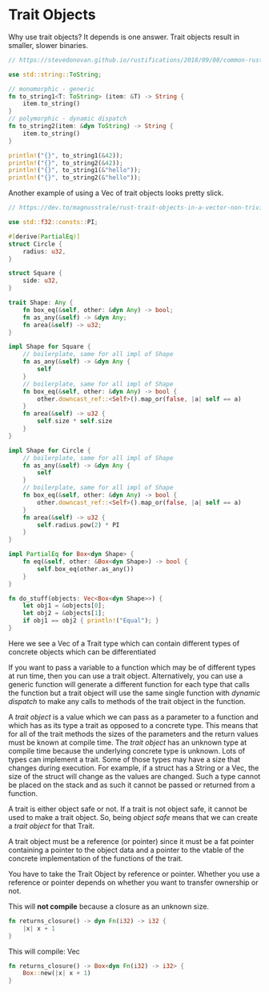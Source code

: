 # Trait Objects

Why use trait objects? It depends is one answer. Trait objects result in smaller, slower binaries.

```rust
// https://stevedonovan.github.io/rustifications/2018/09/08/common-rust-traits.html

use std::string::ToString;

// monomorphic - generic
fn to_string1<T: ToString> (item: &T) -> String {
    item.to_string()
}
// polymorphic - dynamic dispatch
fn to_string2(item: &dyn ToString) -> String {
    item.to_string()
}

println!("{}", to_string1(&42));
println!("{}", to_string2(&42));
println!("{}", to_string1(&"hello"));
println!("{}", to_string2(&"hello"));

```

Another example of using a Vec of trait objects looks pretty slick.

```rust
// https://dev.to/magnusstrale/rust-trait-objects-in-a-vector-non-trivial-4co5

use std::f32::consts::PI;

#[derive(PartialEq)]
struct Circle {
    radius: u32,
}

struct Square {
    side: u32,
}

trait Shape: Any {
    fn box_eq(&self, other: &dyn Any) -> bool;
    fn as_any(&self) -> &dyn Any;    
    fn area(&self) -> u32;
}

impl Shape for Square {
    // boilerplate, same for all impl of Shape
    fn as_any(&self) -> &dyn Any {
        self
    }
    // boilerplate, same for all impl of Shape
    fn box_eq(&self, other: &dyn Any) -> bool {
        other.downcast_ref::<Self>().map_or(false, |a| self == a)
    }
    fn area(&self) -> u32 {
        self.size * self.size
    }
}

impl Shape for Circle {
    // boilerplate, same for all impl of Shape
    fn as_any(&self) -> &dyn Any {
        self
    }
    // boilerplate, same for all impl of Shape
    fn box_eq(&self, other: &dyn Any) -> bool {
        other.downcast_ref::<Self>().map_or(false, |a| self == a)
    }
    fn area(&self) -> u32 {
        self.radius.pow(2) * PI
    }
}

impl PartialEq for Box<dyn Shape> {
    fn eq(&self, other: &Box<dyn Shape>) -> bool {
        self.box_eq(other.as_any())
    }
}

fn do_stuff(objects: Vec<Box<dyn Shape>>) {
    let obj1 = &objects[0];
    let obj2 = &objects[1];
    if obj1 == obj2 { println!("Equal"); }
}

```

Here we see a Vec of a Trait type which can contain different types of concrete objects which can be differentiated 


If you want to pass a variable to a function which may be of different types at run time, then you can use a trait object.
Alternatively, you can use a generic function will generate a different function for each type that calls the function but a trait object will use the same single function with *dynamic dispatch* to make any calls to methods of the trait object in the function.

A *trait object* is a value which we can pass as a parameter to a function and which has as its type a trait as opposed to a concrete type. This means that for all of the trait methods the sizes of the parameters and the return values must be known at compile time. The *trait object* has an unknown type at compile time because the underlying concrete type is unknown. Lots of types can implement a trait. Some of those types may have a size that changes during execution. For example, if a struct has a String or a Vec, the size of the struct will change as the values are changed. Such a type cannot be placed on the stack and as such it cannot be passed or returned from a function.

A trait is either object safe or not. If a trait is not object safe, it cannot be used to make a trait object. So, being *object safe* means that we can create a *trait object* for that Trait.

A trait object must be a reference (or pointer) since it must be a fat pointer containing a pointer to the object data and a pointer to the vtable of the concrete implementation of the functions of the trait.

You have to take the Trait Object by reference or pointer. Whether you use a reference or pointer depends on whether you want to transfer ownership or not.

This will __not compile__ because a closure as an unknown size.
```rust
fn returns_closure() -> dyn Fn(i32) -> i32 {
    |x| x + 1
}
```

This will compile: Vec
```rust
fn returns_closure() -> Box<dyn Fn(i32) -> i32> {
    Box::new(|x| x + 1)
}
```


